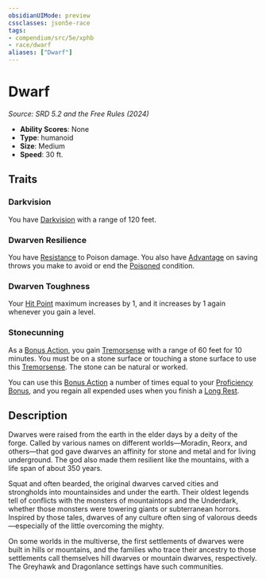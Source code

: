 ```yaml
---
obsidianUIMode: preview
cssclasses: json5e-race
tags:
- compendium/src/5e/xphb
- race/dwarf
aliases: ["Dwarf"]
---
```

# Dwarf
*Source: SRD 5.2 and the Free Rules (2024)*  

- **Ability Scores**: None
- **Type**: humanoid
- **Size**: Medium
- **Speed**: 30 ft.

## Traits

### Darkvision

You have [Darkvision](rules/senses.md#Darkvision) with a range of 120 feet.

### Dwarven Resilience

You have [Resistance](rules/variant-rules/resistance-xphb.md) to Poison damage. You also have [Advantage](rules/variant-rules/advantage-xphb.md) on saving throws you make to avoid or end the [Poisoned](rules/conditions.md#Poisoned) condition.

### Dwarven Toughness

Your [Hit Point](rules/variant-rules/hit-points-xphb.md) maximum increases by 1, and it increases by 1 again whenever you gain a level.

### Stonecunning

As a [Bonus Action](rules/variant-rules/bonus-action-xphb.md), you gain [Tremorsense](rules/senses.md#Tremorsense) with a range of 60 feet for 10 minutes. You must be on a stone surface or touching a stone surface to use this [Tremorsense](rules/senses.md#Tremorsense). The stone can be natural or worked.

You can use this [Bonus Action](rules/variant-rules/bonus-action-xphb.md) a number of times equal to your [Proficiency Bonus](rules/variant-rules/proficiency-xphb.md), and you regain all expended uses when you finish a [Long Rest](rules/variant-rules/long-rest-xphb.md).

## Description

Dwarves were raised from the earth in the elder days by a deity of the forge. Called by various names on different worlds—Moradin, Reorx, and others—that god gave dwarves an affinity for stone and metal and for living underground. The god also made them resilient like the mountains, with a life span of about 350 years.

Squat and often bearded, the original dwarves carved cities and strongholds into mountainsides and under the earth. Their oldest legends tell of conflicts with the monsters of mountaintops and the Underdark, whether those monsters were towering giants or subterranean horrors. Inspired by those tales, dwarves of any culture often sing of valorous deeds—especially of the little overcoming the mighty.

On some worlds in the multiverse, the first settlements of dwarves were built in hills or mountains, and the families who trace their ancestry to those settlements call themselves hill dwarves or mountain dwarves, respectively. The Greyhawk and Dragonlance settings have such communities.